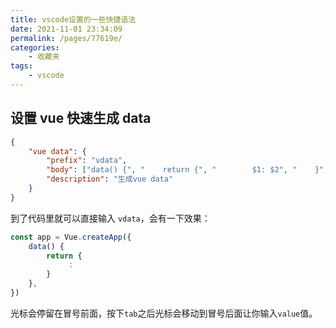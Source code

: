 ```yaml
---
title: vscode设置的一些快捷语法
date: 2021-11-01 23:34:09
permalink: /pages/77619e/
categories:
    - 收藏夹
tags:
    - vscode
---
```


## 设置 vue 快速生成 data

```json
{
    "vue data": {
        "prefix": "vdata",
        "body": ["data() {", "    return {", "        $1: $2", "    }", "}"],
        "description": "生成vue data"
    }
}
```

到了代码里就可以直接输入 `vdata`，会有一下效果：

```js
const app = Vue.createApp({
    data() {
        return {
             :
        }
    },
})
```

光标会停留在冒号前面，按下`tab`之后光标会移动到冒号后面让你输入`value`值。
